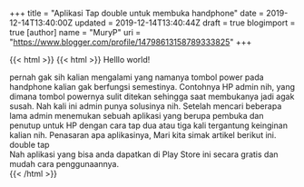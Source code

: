 +++
title = "Aplikasi Tap double untuk membuka handphone"
date = 2019-12-14T13:40:00Z
updated = 2019-12-14T13:40:44Z
draft = true
blogimport = true 
[author]
	name = "MuryP"
	uri = "https://www.blogger.com/profile/14798613158789333825"
+++

{{< html >}}
{{< html >}}
Helllo world!<div>pernah gak sih kalian mengalami yang namanya tombol power pada handphone kalian gak berfungsi semestinya. Contohnya HP admin nih, yang dimana tombol powernya sulit ditekan sehingga saat membukanya jadi agak susah. Nah kali ini admin punya solusinya nih. Setelah mencari beberapa lama admin menemukan sebuah aplikasi yang berupa pembuka dan penutup untuk HP dengan cara tap dua atau tiga kali tergantung keinginan kalian nih. Penasaran apa aplikasinya, Mari kita simak artikel berikut ini.</div><div>double tap</div><div>Nah aplikasi yang bisa anda dapatkan di Play Store ini secara gratis dan mudah cara penggunaannya.</div>
{{< /html >}}
